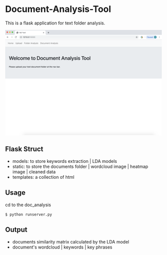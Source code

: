 # Document-Analysis-Tool

This is a flask application for text folder analysis.

<img src="pics/pic1.jpg" />


## Flask Struct

- models: to store keywords extraction | LDA models
- static: to store the documents folder | wordcloud image | heatmap image | cleaned data
- templates: a collection of html

## Usage

cd to the doc_analysis
```
$ python runserver.py
```

## Output

- documents similarity matrix calculated by the LDA model
- document's wordcloud | keywords | key phrases 
